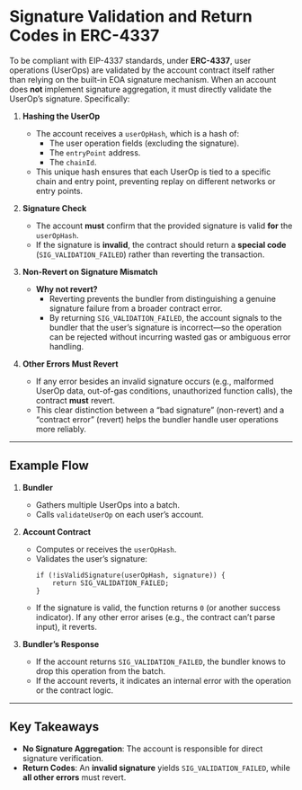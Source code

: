 # Signature Validation and Return Codes in ERC-4337

To be compliant with EIP-4337 standards, under **ERC-4337**, user operations (UserOps) are validated by the account contract itself rather than relying on the built-in EOA signature mechanism. When an account does **not** implement signature aggregation, it must directly validate the UserOp’s signature. Specifically:

1. **Hashing the UserOp**  
   - The account receives a `userOpHash`, which is a hash of:
     - The user operation fields (excluding the signature).  
     - The `entryPoint` address.  
     - The `chainId`.  
   - This unique hash ensures that each UserOp is tied to a specific chain and entry point, preventing replay on different networks or entry points.

2. **Signature Check**  
   - The account **must** confirm that the provided signature is valid **for** the `userOpHash`.  
   - If the signature is **invalid**, the contract should return a **special code** (`SIG_VALIDATION_FAILED`) rather than reverting the transaction.

3. **Non-Revert on Signature Mismatch**  
   - **Why not revert?**  
     - Reverting prevents the bundler from distinguishing a genuine signature failure from a broader contract error.  
     - By returning `SIG_VALIDATION_FAILED`, the account signals to the bundler that the user’s signature is incorrect—so the operation can be rejected without incurring wasted gas or ambiguous error handling.

4. **Other Errors Must Revert**  
   - If any error besides an invalid signature occurs (e.g., malformed UserOp data, out-of-gas conditions, unauthorized function calls), the contract **must** revert.  
   - This clear distinction between a “bad signature” (non-revert) and a “contract error” (revert) helps the bundler handle user operations more reliably.

---

## Example Flow

1. **Bundler**  
   - Gathers multiple UserOps into a batch.  
   - Calls `validateUserOp` on each user’s account.

2. **Account Contract**  
   - Computes or receives the `userOpHash`.  
   - Validates the user’s signature:
     ```solidity
     if (!isValidSignature(userOpHash, signature)) {
         return SIG_VALIDATION_FAILED;
     }
     ```
   - If the signature is valid, the function returns `0` (or another success indicator). If any other error arises (e.g., the contract can’t parse input), it reverts.

3. **Bundler’s Response**  
   - If the account returns `SIG_VALIDATION_FAILED`, the bundler knows to drop this operation from the batch.  
   - If the account reverts, it indicates an internal error with the operation or the contract logic.

---

## Key Takeaways

- **No Signature Aggregation**: The account is responsible for direct signature verification.  
- **Return Codes**: An **invalid signature** yields `SIG_VALIDATION_FAILED`, while **all other errors** must revert.  
